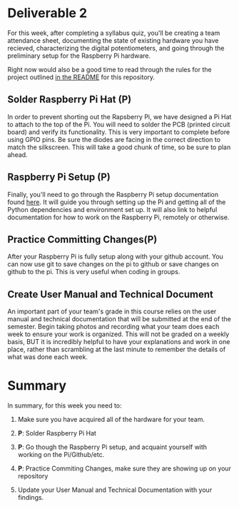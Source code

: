 # Deliverable 2

For this week, after completing a syllabus quiz, you'll be creating a team attendance sheet, documenting the state of existing hardware you have recieved, characterizing the digital potentiometers, and going through the preliminary setup for the Raspberry Pi hardware. 

Right now would also be a good time to read through the rules for the project outlined [in the README](../README.md) for this repository.
 

## Solder Raspberry Pi Hat (P)

In order to prevent shorting out the Rapsberry Pi, we have designed a Pi Hat to attach to the top of the Pi. You will need to solder the PCB (printed circuit board) and verify its functionality. This is very important to complete before using GPIO pins. Be sure the diodes are facing in the correct direction to match the silkscreen. This will take a good chunk of time, so be sure to plan ahead.


## Raspberry Pi Setup (P)

Finally, you'll need to go through the Raspberry Pi setup documentation found [here](setup/pi_setup.md). It will guide you through setting up the Pi and getting all of the Python dependencies and environment set up. It will also link to helpful documentation for how to work on the Raspberry Pi, remotely or otherwise.

## Practice Committing Changes(P)

After your Raspberry Pi is fully setup along with your github account. You can now use git to save changes on the pi to github or save changes on github to the pi. This is very useful when coding in groups. 

## Create User Manual and Technical Document 

An important part of your team's grade in this course relies on the user manual and technical documentation that will be submitted at the end of the semester. Begin taking photos and recording what your team does each week to ensure your work is organized. This will not be graded on a weekly basis, BUT it is incredibly helpful to have your explanations and work in one place, rather than scrambling at the last minute to remember the details of what was done each week.

# Summary

In summary, for this week you need to:

1. Make sure you have acquired all of the hardware for your team.

2. **P**: Solder Raspberry Pi Hat

3. **P**: Go though the Raspberry Pi setup, and acquaint yourself with working on the Pi/Github/etc.

4. **P**:  Practice Commiting Changes, make sure they are showing up on your repository 

5. Update your User Manual and Technical Documentation with your findings.


